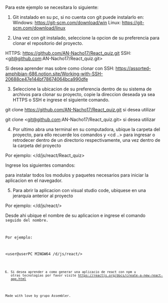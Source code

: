 Para este ejemplo se necesitara lo siguiente:

1) Git instalado en su pc, si no cuenta con git puede instalarlo en:
Windows: <https://git-scm.com/download/win>
Linux: <https://git-scm.com/download/linux>

2) Una vez con git instalado, seleccione la opcion de su preferencia para clonar el repositorio del proyecto.

HTTPS: <https://github.com/AN-Nacho17/React_quiz.git>
SSH: <git@github.com:AN-Nacho17/React_quiz.git>

Si desea aprender mas sobre como clonar con SSH:
<https://assorted-amphibian-686.notion.site/Working-with-SSH-20688ce47e144bf78674064bca990dfe>

3) Seleccione la ubicacion de su preferencia dentro de su sistema de archivos para clonar su proyecto, copie la direccion deseada ya sea HTTPS o SSH e ingrese el siguiente comando.

git clone <https://github.com/AN-Nacho17/React_quiz.git>
si desea utilizar <HTTPS>

git clone <git@github.com:AN-Nacho17/React_quiz.git>
si desea utilizar <SSH>

4) Por ultimo abra una terminal en su computadora, ubique la carpeta del proyecto, para ello recuerde los comandos <cd> y <cd ..>
para ingresar o retrodecer dentro de un directorio respectivamente, una vez dentro de la carpeta del proyecto

Por ejemplo: </d/js/react/React_quiz>

Ingrese los siguientes comandos:

<npm install> para instalar todos los modulos y paquetes necesarios
<npm start> para iniciar la aplicacion en el navegador.

5) Para abrir la aplicacion con visual studio code, ubiquese en una jerarquia anterior al proyecto

Por ejemplo: </d/js/react/>

Desde ahi ubique el nombre de su aplicacion e ingrese el comando
<code> seguido del nombre.

Por ejemplo:

<user@userPC MINGW64 /d/js/react/>
<code Reac_quiz>

6) Si desea aprender a como generar una aplicacio de react con npm u otras tecnologias por favor visite
<https://reactjs.org/docs/create-a-new-react-app.html>



Made with love by grupo Assembler.







